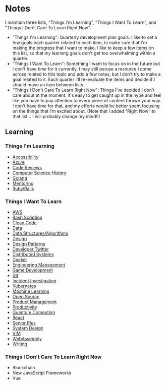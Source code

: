# Notes

I maintain three lists, "Things I'm Learning", "Things I Want To Learn", and "Things I Don't Care To Learn Right Now".

* "Things I'm Learning": Quarterly development plan goals. I like to set a few goals each quarter related to each item, to make sure that I'm making the progress that I want to make. I like to keep a few items on this list, so that my learning goals don't get too overwhelming within a quarter.
* "Things I Want To Learn": Something I want to focus on in the future but I don't have time for it currently. I may still peruse a resource I come across related to this topic and add a few notes, but I don't try to make a goal related to it. Each quarter I'll re-evaluate the items and decide if I should move an item between lists.
* "Things I Don't Care To Learn Right Now": Things I've decided I don't care about at the moment. It's easy to get caught up in the hype and feel like you have to pay attention to every piece of content thrown your way. I don't have time for that, and my efforts would be better spent focusing on the things that I'm excited about. (Note that I added "Right Now" to that list... I will probably change my mind!!)

## Learning

### Things I'm Learning

* [Accessibility](../content/accessibility)
* [Azure](../content/azure)
* [Code Reviews](../content/code-reviews)
* [Computer Science History](../content//computer-science-history)
* [Golang](../content/golang)
* [Mentoring](../content/mentoring)
* [Ruby/Rails](../content/ruby-rails)

### Things I Want To Learn

* [AWS](../content/aws)
* [Bash Scripting](../content/bash)
* [Clean Code](../content/clean-code)
* [Data](../content/data)
* [Data Structures/Algorithms](../content/data-structures-algorithms)
* [Design](../content/design)
* [Design Patterns](../content/design-patterns)
* [Developer Twitter](../content/developer-twitter)
* [Distributed Systems](../content/distributed-systems)
* [Docker](../content/docker)
* [Engineering Management](../content/engineering-management)
* [Game Development](../content/game-development)
* [Git](../content/git)
* [Incident Investigation](../content/incident-investigation)
* [Kubernetes](../content/kubernetes)
* [Machine Learning](../content/machine-learning)
* [Open Source](../content/open-source)
* [Product Management](../content/product-management)
* [Productivity](../content/productivity)
* [Quantum Computing](../content/quantum-computing)
* [React](../content/react)
* [Senior Plus](../content/senior-plus)
* [System Design](../content/system-design)
* [VIM](../content/vim)
* [WebAssembly](../content/webassembly)
* [Writing](../content/writing)

### Things I Don't Care To Learn Right Now

* Blockchain
* New JavaScript Frameworks
* Vue
